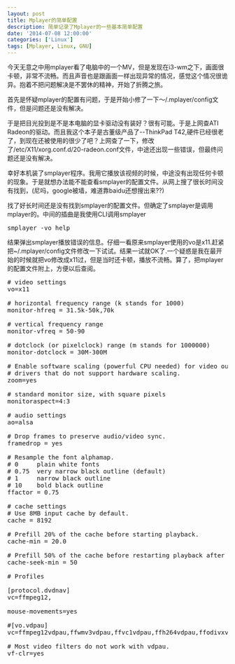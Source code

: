 ```yaml
---
layout: post
title: Mplayer的简单配置
description: 简单记录了Mplayer的一些基本简单配置
date: '2014-07-08 12:00:00'
categories: ['Linux']
tags: [Mplayer, Linux, GNU]
---
```


今天无意之中用mplayer看了电脑中的一个MV，但是发现在i3-wm之下，画面很卡顿，非常不流畅。而且声音也是跟画面一样出现异常的情况，感觉这个情况很诡异。抱着不把问题解决是不罢休的精神，开始了折腾之旅。 
<!--more-->
首先是怀疑mplayer的配置有问题，于是开始小修了一下～/.mplayer/config文件，但是问题还是没有解决。 
 
于是把目光投到是不是本电脑的显卡驱动没有装好？很有可能。于是上网查ATI Radeon的驱动。而且我这个本子是古董级产品了--ThinkPad T42,硬件已经很老了，到现在还被使用的很少了吧？上网查了一下，修改了/etc/X11/xorg.conf.d/20-radeon.conf文件，中途还出现一些错误，但最终问题还是没有解决。
 
幸好本机装了smplayer程序。我用它播放该视频的时候，中途没有出现任何卡顿的现象。于是就想办法能不能查看smplayer的配置文件。从网上搜了很长时间没有找到，(尼吗，google被墙，难道靠baidu还想搜出来??)   

找了好长时间还是没有找到smplayer的配置文件。但确定了smplayer是调用mplayer的。中间的插曲是我使用CLI调用smplayer 
<pre class="prettyprint">
smplayer -vo help
</pre>
结果弹出smplayer播放错误的信息。仔细一看原来smplayer使用的vo是x11.赶紧把~/.mplayer/config文件修改一下试试。结果一试就OK了.一个疑惑是我在最开始的时候就把vo修改成x11过，但是当时还卡顿，播放不流畅。算了，把mplayer的配置文件附上，方便以后查阅。

<pre class="prettyprint" >
# video settings 
vo=x11

# horizontal frequency range (k stands for 1000)
monitor-hfreq = 31.5k-50k,70k

# vertical frequency range
monitor-vfreq = 50-90

# dotclock (or pixelclock) range (m stands for 1000000)
monitor-dotclock = 30M-300M

# Enable software scaling (powerful CPU needed) for video output
# drivers that do not support hardware scaling.
zoom=yes

# standard monitor size, with square pixels
monitoraspect=4:3

# audio settings
ao=alsa

# Drop frames to preserve audio/video sync.
framedrop = yes

# Resample the font alphamap.
# 0     plain white fonts
# 0.75  very narrow black outline (default)
# 1     narrow black outline
# 10    bold black outline
ffactor = 0.75

# cache settings
# Use 8MB input cache by default.
cache = 8192

# Prefill 20% of the cache before starting playback.
cache-min = 20.0

# Prefill 50% of the cache before restarting playback after the cache emptied.
cache-seek-min = 50

# Profiles

[protocol.dvdnav]
vc=ffmpeg12,

mouse-movements=yes

#[vo.vdpau]
vc=ffmpeg12vdpau,ffwmv3vdpau,ffvc1vdpau,ffh264vdpau,ffodivxvdpau,

# Most video filters do not work with vdpau.
vf-clr=yes
</pre>

